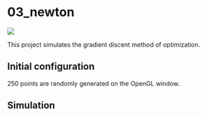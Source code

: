 # 03_newton

<img src="thumbnail.gif">

This project simulates the gradient discent method of optimization.  
  
## Initial configuration  
250 points are randomly generated on the OpenGL window.  
  
## Simulation  
